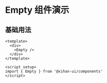 # Empty 组件演示

## 基础用法

```vue
<template>
  <div>
    <Empty />
  </div>
</template>

<script setup>
import { Empty } from '@xihan-ui/components'
</script>
```
